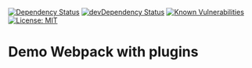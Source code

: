 [![Dependency Status](https://david-dm.org/htr3n/webpack-with-plugins.svg?theme=shields.io)](https://david-dm.org/htr3n/webpack-with-plugins)
[![devDependency Status](https://david-dm.org/htr3n/webpack-with-plugins/dev-status.svg?theme=shields.io)](https://david-dm.org/htr3n/webpack-with-plugins#info=devDependencies)
[![Known Vulnerabilities](https://snyk.io/test/github/htr3n/webpack-with-plugins/badge.svg?targetFile=package.json)](https://snyk.io/test/github/htr3n/webpack-with-plugins?targetFile=package.json)
[![License: MIT](https://img.shields.io/badge/License-MIT-blue.svg)](https://opensource.org/licenses/MIT)

# Demo Webpack with plugins
